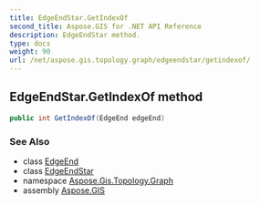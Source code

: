 ```yaml
---
title: EdgeEndStar.GetIndexOf
second_title: Aspose.GIS for .NET API Reference
description: EdgeEndStar method. 
type: docs
weight: 90
url: /net/aspose.gis.topology.graph/edgeendstar/getindexof/
---
```

## EdgeEndStar.GetIndexOf method

```csharp
public int GetIndexOf(EdgeEnd edgeEnd)
```

### See Also

* class [EdgeEnd](../../edgeend/)
* class [EdgeEndStar](../)
* namespace [Aspose.Gis.Topology.Graph](../../edgeendstar/)
* assembly [Aspose.GIS](../../../)


